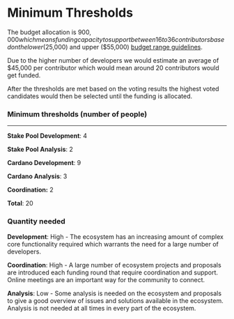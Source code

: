 # Minimum Thresholds

The budget allocation is $900,000 which means funding capacity to support between 16 to 36 contributors based on the lower ($25,000) and upper ($55,000) [budget range guidelines](budget-ranges.md). &#x20;

Due to the higher number of developers we would estimate an average of $45,000 per contributor which would mean around 20 contributors would get funded.

After the thresholds are met based on the voting results the highest voted candidates would then be selected until the funding is allocated.

### Minimum thresholds (number of people)

****

**Stake Pool Development**: 4

**Stake Pool Analysis**: 2

**Cardano Development**: 9

**Cardano Analysis**: 3

**Coordination:** 2

**Total**: 20



### Quantity needed

**Development**: High - The ecosystem has an increasing amount of complex core functionality required which warrants the need for a large number of developers.

**Coordination**: High - A large number of ecosystem projects and proposals are introduced each funding round that require coordination and support. Online meetings are an important way for the community to connect.

**Analysis**: Low - Some analysis is needed on the ecosystem and proposals to give a good overview of issues and solutions available in the ecosystem. Analysis is not needed at all times in every part of the ecosystem.
